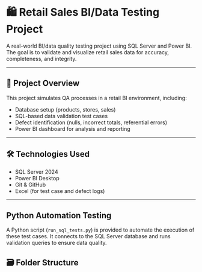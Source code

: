 
# 🛍️ Retail Sales BI/Data Testing Project

A real-world BI/data quality testing project using SQL Server and Power BI.  
The goal is to validate and visualize retail sales data for accuracy, completeness, and integrity.

---

## 📌 Project Overview

This project simulates QA processes in a retail BI environment, including:
- Database setup (products, stores, sales)
- SQL-based data validation test cases
- Defect identification (nulls, incorrect totals, referential errors)
- Power BI dashboard for analysis and reporting

---

## 🛠️ Technologies Used

- SQL Server 2024
- Power BI Desktop
- Git & GitHub
- Excel (for test case and defect logs)

---

## Python Automation Testing

A Python script (`run_sql_tests.py`) is provided to automate the execution of these test cases. It connects to the SQL Server database and runs validation queries to ensure data quality.


## 🗃️ Folder Structure


